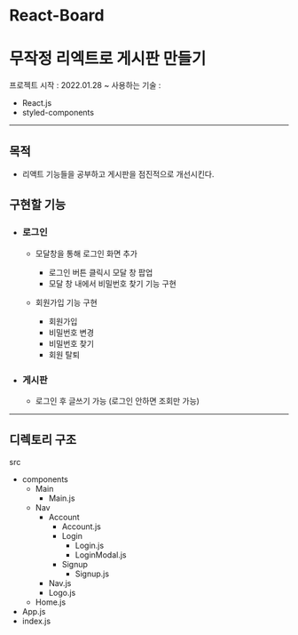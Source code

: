 # React-Board

# 무작정 리엑트로 게시판 만들기

프로젝트 시작 : 2022.01.28 ~
사용하는 기술 :

- React.js
- styled-components

---

## 목적

- 리액트 기능들을 공부하고 게시판을 점진적으로 개선시킨다.

## 구현할 기능

- ### 로그인

  - 모달창을 통해 로그인 화면 추가

    - 로그인 버튼 클릭시 모달 창 팝업
    - 모달 창 내에서 비밀번호 찾기 기능 구현

  - 회원가입 기능 구현
    - 회원가입
    - 비밀번호 변경
    - 비밀번호 찾기
    - 회원 탈퇴

- ### 게시판
  - 로그인 후 글쓰기 가능 (로그인 안하면 조회만 가능)

---

## 디렉토리 구조

src

- components
  - Main
    - Main.js
  - Nav
    - Account
      - Account.js
      - Login
        - Login.js
        - LoginModal.js
      - Signup
        - Signup.js
    - Nav.js
    - Logo.js
  - Home.js
- App.js
- index.js
